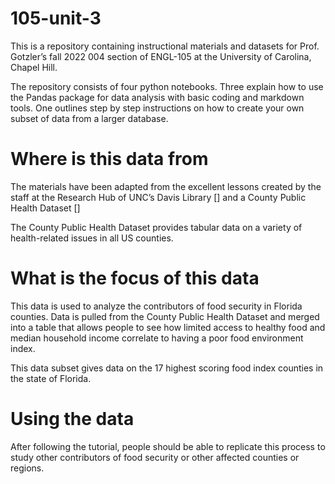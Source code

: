 # 105-unit-3

This is a repository containing instructional materials and datasets for Prof. Gotzler’s fall 2022 004 section of ENGL-105 at the University of Carolina, Chapel Hill.  

The repository consists of four python notebooks. Three explain how to use the Pandas package for data analysis with basic coding and markdown tools. One outlines step by step instructions on how to create your own subset of data from a larger database.   

# Where is this data from

The materials have been adapted from the excellent lessons created by the staff at the Research Hub of UNC’s Davis Library [] and a County Public Health Dataset [] 

The County Public Health Dataset provides tabular data on a variety of health-related issues in all US counties.  

# What is the focus of this data

This data is used to analyze the contributors of food security in Florida counties. Data is pulled from the County Public Health Dataset and merged into a table that allows people to see how limited access to healthy food and median household income correlate to having a poor food environment index.  

This data subset gives data on the 17 highest scoring food index counties in the state of Florida.  

# Using the data

After following the tutorial, people should be able to replicate this process to study other contributors of food security or other affected counties or regions.  
